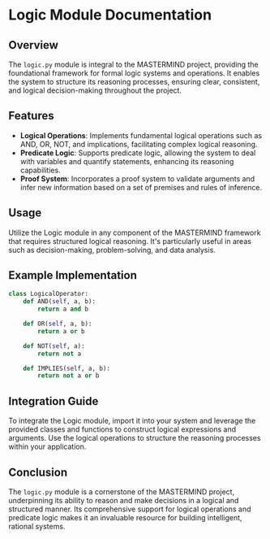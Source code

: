 
# Logic Module Documentation

## Overview
The `logic.py` module is integral to the MASTERMIND project, providing the foundational framework for formal logic systems and operations. It enables the system to structure its reasoning processes, ensuring clear, consistent, and logical decision-making throughout the project.

## Features
- **Logical Operations**: Implements fundamental logical operations such as AND, OR, NOT, and implications, facilitating complex logical reasoning.
- **Predicate Logic**: Supports predicate logic, allowing the system to deal with variables and quantify statements, enhancing its reasoning capabilities.
- **Proof System**: Incorporates a proof system to validate arguments and infer new information based on a set of premises and rules of inference.

## Usage
Utilize the Logic module in any component of the MASTERMIND framework that requires structured logical reasoning. It's particularly useful in areas such as decision-making, problem-solving, and data analysis.

## Example Implementation
```python
class LogicalOperator:
    def AND(self, a, b):
        return a and b

    def OR(self, a, b):
        return a or b

    def NOT(self, a):
        return not a

    def IMPLIES(self, a, b):
        return not a or b
```

## Integration Guide
To integrate the Logic module, import it into your system and leverage the provided classes and functions to construct logical expressions and arguments. Use the logical operations to structure the reasoning processes within your application.

## Conclusion
The `logic.py` module is a cornerstone of the MASTERMIND project, underpinning its ability to reason and make decisions in a logical and structured manner. Its comprehensive support for logical operations and predicate logic makes it an invaluable resource for building intelligent, rational systems.
